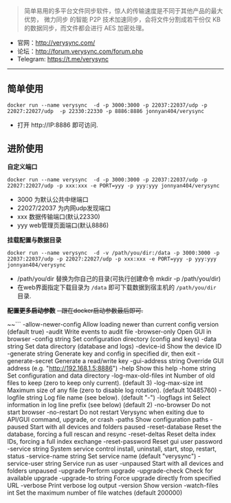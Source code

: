 > 简单易用的多平台文件同步软件，惊人的传输速度是不同于其他产品的最大优势， 微力同步 的智能 P2P 技术加速同步，会将文件分割成若干份仅 KB 的数据同步，而文件都会进行 AES 加密处理。

- 官网：http://verysync.com/
- 论坛：http://forum.verysync.com/forum.php
- Telegram: https://t.me/verysync
---

## 简单使用

`docker run --name verysync  -d -p 3000:3000 -p 22037:22037/udp -p 22027:22027/udp  -p 22330:22330 -p 8886:8886 jonnyan404/verysync`

- 打开 http://IP:8886 即可访问.

## 进阶使用
**自定义端口**

`docker run --name verysync  -d -p 3000:3000 -p 22037:22037/udp -p 22027:22027/udp -p xxx:xxx -e PORT=yyy -p yyy:yyy jonnyan404/verysync`

- 3000 为默认公共中继端口
- 22027/22037 为内网udp发现端口
- xxx 数据传输端口(默认22330)
- yyy web管理页面端口(默认8886)

**挂载配置与数据目录**

`docker run --name verysync  -d -v /path/you/dir:/data -p 3000:3000 -p 22037:22037/udp -p 22027:22027/udp -p xxx:xxx -e PORT=yyy -p yyy:yyy jonnyan404/verysync`

- /path/you/dir  替换为你自己的目录(可执行创建命令 mkdir -p /path/you/dir)
- 在web界面指定下载目录为 `/data` 即可下载数据到宿主机的 `/path/you/dir` 目录.

~~**配置更多启动参数**~~
~~- 跟在docker启动参数最后即可.~~

~~```
-allow-newer-config
    	Allow loading newer than current config version (default true)
  -audit
    	Write events to audit file
  -browser-only
    	Open GUI in browser
  -config string
    	Set configuration directory (config and keys)
  -data string
    	Set data directory (database and logs)
  -device-id
    	Show the device ID
  -generate string
    	Generate key and config in specified dir, then exit
  -generate-secret
    	Generate a read/write key
  -gui-address string
    	Override GUI address (e.g. "http://192.168.1.5:8886")
  -help
    	Show this help
  -home string
    	Set configuration and data directory
  -log-max-old-files int
    	Number of old files to keep (zero to keep only current). (default 3)
  -log-max-size int
    	Maximum size of any file (zero to disable log rotation). (default 10485760)
  -logfile string
    	Log file name (see below). (default "-")
  -logflags int
    	Select information in log line prefix (see below) (default 2)
  -no-browser
    	Do not start browser
  -no-restart
    	Do not restart Verysync when exiting due to API/GUI command, upgrade, or crash
  -paths
    	Show configuration paths
  -paused
    	Start with all devices and folders paused
  -reset-database
    	Reset the database, forcing a full rescan and resync
  -reset-deltas
    	Reset delta index IDs, forcing a full index exchange
  -reset-password
    	Reset gui user password
  -service string
    	System service control install, uninstall, start, stop, restart, status
  -service-name string
    	Set service name (default "verysync")
  -service-user string
    	Service run as user
  -unpaused
    	Start with all devices and folders unpaused
  -upgrade
    	Perform upgrade
  -upgrade-check
    	Check for available upgrade
  -upgrade-to string
    	Force upgrade directly from specified URL
  -verbose
    	Print verbose log output
  -version
    	Show version
  -watch-files int
    	Set the maximum number of file watches (default 200000)
```~~

